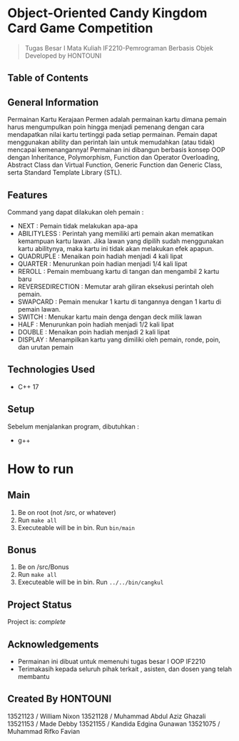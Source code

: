 # Object-Oriented Candy Kingdom Card Game Competition
> Tugas Besar I Mata Kuliah IF2210-Pemrograman Berbasis Objek
> Developed by HONTOUNI

## Table of Contents

## General Information
Permainan Kartu Kerajaan Permen adalah permainan kartu dimana pemain harus mengumpulkan poin hingga menjadi pemenang dengan cara mendapatkan nilai kartu tertinggi pada setiap permainan. Pemain dapat menggunakan ability dan perintah lain untuk memudahkan (atau tidak) mencapai kemenangannya! Permainan ini dibangun berbasis konsep OOP dengan Inheritance, Polymorphism, Function dan Operator Overloading, Abstract Class dan Virtual Function, Generic Function dan Generic Class, serta Standard Template Library (STL).

## Features
Command yang dapat dilakukan oleh pemain :
- NEXT : Pemain tidak melakukan apa-apa
- ABILITYLESS   : Perintah yang memiliki arti pemain akan mematikan kemampuan kartu lawan. Jika lawan yang dipilih sudah menggunakan kartu abilitynya, maka kartu ini tidak akan melakukan efek apapun.
- QUADRUPLE : Menaikan poin hadiah menjadi 4 kali lipat
- QUARTER : Menurunkan poin hadian menjadi 1/4 kali lipat
- REROLL : Pemain membuang kartu di tangan dan mengambil 2 kartu baru
- REVERSEDIRECTION : Memutar arah giliran eksekusi perintah oleh pemain.
- SWAPCARD  : Pemain menukar 1 kartu di tangannya dengan 1 kartu di pemain lawan.
- SWITCH    : Menukar kartu main denga dengan deck milik lawan
- HALF  : Menurunkan poin hadiah menjadi 1/2 kali lipat
- DOUBLE    : Menaikan poin hadiah menjadi 2 kali lipat
- DISPLAY   : Menampilkan kartu yang dimiliki oleh pemain, ronde, poin, dan urutan pemain

## Technologies Used
- C++ 17

## Setup
Sebelum menjalankan program, dibutuhkan :
- g++

# How to run
## Main
1. Be on root (not /src, or whatever)
2. Run `make all`
3. Executeable will be in bin. Run `bin/main`
## Bonus
1. Be on /src/Bonus
2. Run `make all`
4. Executeable will be in bin. Run `../../bin/cangkul`

## Project Status 
Project is: _complete_

## Acknowledgements
- Permainan ini dibuat untuk memenuhi tugas besar I OOP IF2210
- Terimakasih kepada seluruh pihak terkait , asisten, dan dosen yang telah membantu

## Created By HONTOUNI
13521123 / William Nixon
13521128 / Muhammad Abdul Aziz Ghazali
13521153 / Made Debby
13521155 / Kandida Edgina Gunawan
13521075 / Muhammad Rifko Favian
